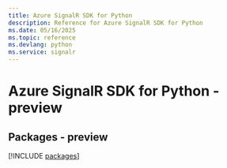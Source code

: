 ```yaml
---
title: Azure SignalR SDK for Python
description: Reference for Azure SignalR SDK for Python
ms.date: 05/16/2025
ms.topic: reference
ms.devlang: python
ms.service: signalr
---
```

# Azure SignalR SDK for Python - preview
## Packages - preview
[!INCLUDE [packages](signalr-index.md)]